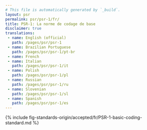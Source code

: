 ```yaml
---
# This file is automatically generated by `_build`.
layout: psr
permalink: psr/psr-1/fr/
title: PSR-1: La norme de codage de base
disclaimer: true
translations:
 - name: English (official)
   path: /pages/psr/psr-1
 - name: Brazilian Portuguese
   path: /pages/psr/psr-1/pt-br
 - name: French
 - name: Italian
   path: /pages/psr/psr-1/it
 - name: Polish
   path: /pages/psr/psr-1/pl
 - name: Russian
   path: /pages/psr/psr-1/ru
 - name: Slovenian
   path: /pages/psr/psr-1/sl
 - name: Spanish
   path: /pages/psr/psr-1/es
---
```


{% include fig-standards-origin/accepted/fr/PSR-1-basic-coding-standard.md %}